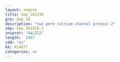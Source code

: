 ```yaml
---
layout: smgene
title: Smp_163310
grp: Smp_16
description: "two pore calcium channel protein 2"
smp: Smp_163310.1
uniprot: "G4LZI2"
length:  1407
cdd: "ns"
kk: K14077
categories: sm
---
```

